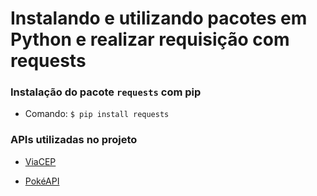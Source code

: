 # Instalando e utilizando pacotes em Python e realizar requisição com requests

### Instalação do pacote `requests` com pip

* Comando: `$ pip install requests`

### APIs utilizadas no projeto

* [ViaCEP](https://viacep.com.br/)

* [PokéAPI](https://pokeapi.co/)